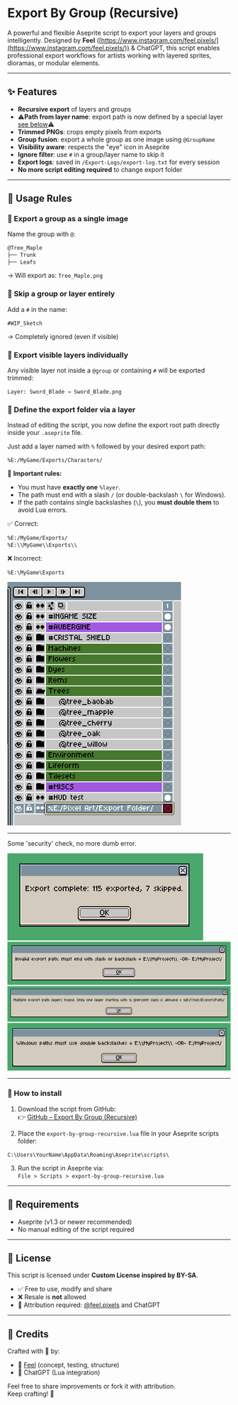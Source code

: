 
# Export By Group (Recursive)

A powerful and flexible Aseprite script to export your layers and groups intelligently. Designed by **Feel** ([https://www.instagram.com/feel.pixels/](https://www.instagram.com/feel.pixels/)) & ChatGPT, this script enables professional export workflows for artists working with layered sprites, dioramas, or modular elements.

---

## ✨ Features

- **Recursive export** of layers and groups
- ⚠️**Path from layer name**: export path is now defined by a special layer [see below](#define-the-export-folder-via-a-layer)⚠️
- **Trimmed PNGs**: crops empty pixels from exports
- **Group fusion**: export a whole group as one image using `@GroupName`
- **Visibility aware**: respects the "eye" icon in Aseprite
- **Ignore filter**: use `#` in a group/layer name to skip it
- **Export logs**: saved in `/Export-Logs/export-log.txt` for every session
- **No more script editing required** to change export folder

---

## 📁 Usage Rules

### 🔹 Export a group as a single image

Name the group with `@`:

```
@Tree_Maple
├── Trunk
├── Leafs
```

→ Will export as: `Tree_Maple.png`

### 🔹 Skip a group or layer entirely

Add a `#` in the name:

```
#WIP_Sketch
```

→ Completely ignored (even if visible)

### 🔹 Export visible layers individually

Any visible layer not inside a `@group` or containing `#` will be exported trimmed:

```
Layer: Sword_Blade → Sword_Blade.png
```

### 🔹 Define the export folder via a layer

Instead of editing the script, you now define the export root path directly inside your `.aseprite` file.

Just add a layer named with `%` followed by your desired export path:

```
%E:/MyGame/Exports/Characters/
```

🛑 **Important rules:**
- You must have **exactly one** `%layer`.
- The path must end with a slash `/` (or double-backslash `\` for Windows).
- If the path contains single backslashes (`\`), you **must double them** to avoid Lua errors.

✅ Correct:
```
%E:/MyGame/Exports/
%E:\\MyGame\\Exports\\
```

❌ Incorrect:
```
%E:\MyGame\Exports
```

![Example %Layer](exemple_percent_layer.png)

---
Some 'security' check, no more dumb error.

![export_complete](export_complete.png)
![invalid_path](invalid_path.png)
![multiple_percent](multiple_percent.png)
![slash_uses](slash_uses.png)

---

### 🔧 How to install

1. Download the script from GitHub:  
👉 <a href="https://github.com/FeelPr/export-by-group-recursive" target="_blank">GitHub – Export By Group (Recursive)</a>

2. Place the `export-by-group-recursive.lua` file in your Aseprite scripts folder:
```
C:\Users\YourName\AppData\Roaming\Aseprite\scripts\
```

3. Run the script in Aseprite via:  
`File > Scripts > export-by-group-recursive.lua`

---

## 🔧 Requirements

- Aseprite (v1.3 or newer recommended)
- No manual editing of the script required

---

## 📜 License

This script is licensed under **Custom License inspired by BY-SA**.

- ✅ Free to use, modify and share
- ❌ Resale is **not** allowed
- 👤 Attribution required: [@feel.pixels](https://www.instagram.com/feel.pixels/) and ChatGPT

---

## 🧰 Credits

Crafted with 💛 by:

- 🎨 [Feel](https://www.instagram.com/feel.pixels/) (concept, testing, structure)
- 🤖 ChatGPT (Lua integration)

Feel free to share improvements or fork it with attribution.  
Keep crafting! 🚀
